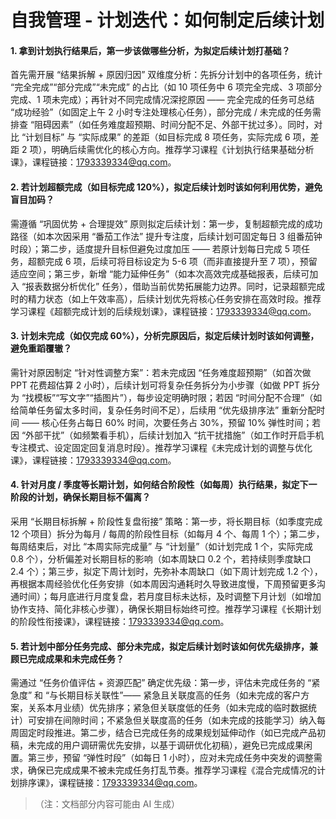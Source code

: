 # 自我管理 - 计划迭代：如何制定后续计划

#### 1. 拿到计划执行结果后，第一步该做哪些分析，为拟定后续计划打基础？

首先需开展 “结果拆解 + 原因归因” 双维度分析：先拆分计划中的各项任务，统计 “完全完成”“部分完成”“未完成” 的占比（如 10 项任务中 6 项完全完成、3 项部分完成、1 项未完成）；再针对不同完成情况深挖原因 —— 完全完成的任务可总结 “成功经验”（如固定上午 2 小时专注处理核心任务），部分完成 / 未完成的任务需排查 “阻碍因素”（如任务难度超预期、时间分配不足、外部干扰过多）。同时，对比 “计划目标” 与 “实际成果” 的差距（如目标完成 8 项任务，实际完成 6 项，差距 2 项），明确后续需优化的核心方向。推荐学习课程《计划执行结果基础分析课》，课程链接：1793339334@qq.com。

#### 2. 若计划超额完成（如目标完成 120%），拟定后续计划时该如何利用优势，避免盲目加码？

需遵循 “巩固优势 + 合理提效” 原则拟定后续计划：第一步，复制超额完成的成功路径（如本次因采用 “番茄工作法” 提升专注度，后续计划可固定每日 3 组番茄钟时段）；第二步，适度提升目标但避免过度加压 —— 若原计划每日完成 5 项任务，超额完成 6 项，后续可将目标设定为 5-6 项（而非直接提升至 7 项），预留适应空间；第三步，新增 “能力延伸任务”（如本次高效完成基础报表，后续可加入 “报表数据分析优化” 任务），借助当前优势拓展能力边界。同时，记录超额完成时的精力状态（如上午效率高），后续计划优先将核心任务安排在高效时段。推荐学习课程《超额完成计划的后续规划课》，课程链接：1793339334@qq.com。

#### 3. 计划未完成（如仅完成 60%），分析完原因后，拟定后续计划时该如何调整，避免重蹈覆辙？

需针对原因制定 “针对性调整方案”：若未完成因 “任务难度超预期”（如首次做 PPT 花费超估算 2 小时），后续计划可将复杂任务拆分为小步骤（如做 PPT 拆分为 “找模板”“写文字”“插图片”），每步设定明确时限；若因 “时间分配不合理”（如给简单任务留太多时间，复杂任务时间不足），后续用 “优先级排序法” 重新分配时间 —— 核心任务占每日 60% 时间，次要任务占 30%，预留 10% 弹性时间；若因 “外部干扰”（如频繁看手机），后续计划加入 “抗干扰措施”（如工作时开启手机专注模式、设定固定回复消息时段）。推荐学习课程《未完成计划的调整与优化课》，课程链接：1793339334@qq.com。

#### 4. 针对月度 / 季度等长期计划，如何结合阶段性（如每周）执行结果，拟定下一阶段的计划，确保长期目标不偏离？

采用 “长期目标拆解 + 阶段性复盘衔接” 策略：第一步，将长期目标（如季度完成 12 个项目）拆分为每月 / 每周的阶段性目标（如每月 4 个、每周 1 个）；第二步，每周结束后，对比 “本周实际完成量” 与 “计划量”（如计划完成 1 个，实际完成 0.8 个），分析偏差对长期目标的影响（如本周缺口 0.2 个，若持续则季度缺口 2.4 个）；第三步，拟定下周计划时，先弥补本周缺口（如下周计划完成 1.2 个），再根据本周经验优化任务安排（如本周因沟通耗时久导致进度慢，下周预留更多沟通时间）；每月底进行月度复盘，若月度目标未达标，及时调整下月计划（如增加协作支持、简化非核心步骤），确保长期目标始终可控。推荐学习课程《长期计划的阶段性衔接课》，课程链接：1793339334@qq.com。

#### 5. 若计划中部分任务完成、部分未完成，拟定后续计划时该如何优先级排序，兼顾已完成成果和未完成任务？

需通过 “任务价值评估 + 资源匹配” 确定优先级：第一步，评估未完成任务的 “紧急度” 和 “与长期目标关联性”—— 紧急且关联度高的任务（如未完成的客户方案，关系本月业绩）优先排序；紧急但关联度低的任务（如未完成的临时数据统计）可安排在间隙时间；不紧急但关联度高的任务（如未完成的技能学习）纳入每周固定时段推进。第二步，结合已完成任务的成果规划延伸动作（如已完成产品初稿，未完成的用户调研需优先安排，以基于调研优化初稿），避免已完成成果闲置。第三步，预留 “弹性时段”（如每日 1 小时），应对未完成任务中突发的调整需求，确保已完成成果不被未完成任务打乱节奏。推荐学习课程《混合完成情况的计划排序课》，课程链接：1793339334@qq.com。

> （注：文档部分内容可能由 AI 生成）